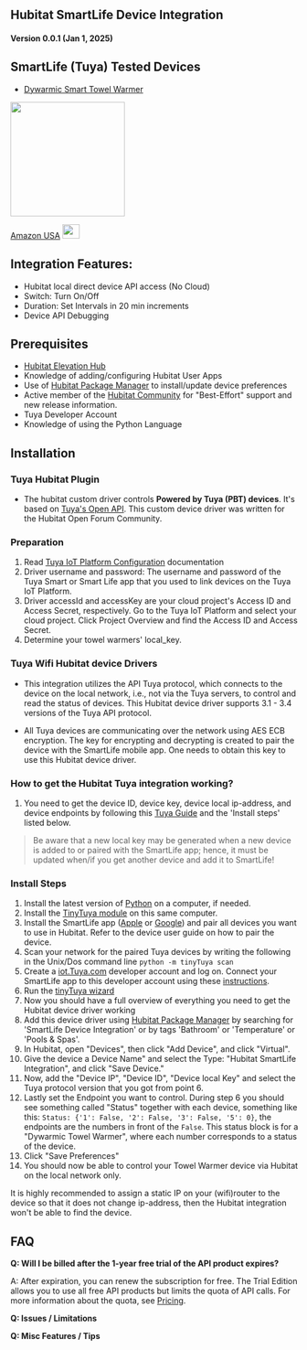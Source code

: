 ## Hubitat SmartLife Device Integration

#### Version 0.0.1 (Jan 1, 2025) 

## SmartLife (Tuya) Tested Devices
* [Dywarmic Smart Towel Warmer](https://www.dywarmic.com/)

<a href="https://www.amazon.com/Dywarmic-Smart-Towel-Warmer-Coolbreeze/dp/B0D9Y8DSMS" target="_blank"> <img src=https://raw.githubusercontent.com/KurtSanders/Hubitat-SmartLife-Integration/refs/heads/main/Images/Dywarmic%20Warmer%20Top%20Down.jpg align="center" width="200" height="200" /> </a>

[Amazon USA](https://www.amazon.com/Dywarmic-Smart-Towel-Warmer-Coolbreeze/dp/B0D9Y8DSMS) <a href="https://www.amazon.com/Dywarmic-Smart-Towel-Warmer-Coolbreeze/dp/B0D9Y8DSMS" target="_blank"> <img src="https://raw.githubusercontent.com/KurtSanders/Hubitat-SmartLife-Integration/refs/heads/main/Images/amazon-link-logo.jpg" width="30" height="25" /> </a>

## Integration Features:
* Hubitat local direct device API access (No Cloud)
* Switch: Turn On/Off
* Duration: Set Intervals in 20 min increments
* Device API Debugging

## Prerequisites 
* [Hubitat Elevation Hub](https://hubitat.com/)
* Knowledge of adding/configuring Hubitat User Apps  
* Use of [Hubitat Package Manager](https://hubitatpackagemanager.hubitatcommunity.com/installing.html) to install/update device preferences
* Active member of the [Hubitat Community](https://community.hubitat.com/) for "Best-Effort" support and new release information.
* Tuya Developer Account
* Knowledge of using the Python Language

## Installation
### Tuya Hubitat Plugin

* The hubitat custom driver controls **Powered by Tuya (PBT) devices**. It's based on [Tuya's Open API](https://developer.Tuya.com/en/docs/cloud/?_source=2e646f88eae60b7eb595e94fc3866975). This custom device driver was written for the Hubitat Open Forum Community.

### Preparation

1. Read [Tuya IoT Platform Configuration](https://github.com/Tuya/Tuya-homebridge/wiki/Tuya-IoT-Platform-Configuration-Guide-Using-Smart-Home-PaaS?_source=d8fba44feeef4757f7f22a14c2295f3f) documentation
2. Driver username and password: The username and password of the Tuya Smart or Smart Life app that you used to link devices on the Tuya IoT Platform.
3. Driver accessId and accessKey are your cloud project's Access ID and Access Secret, respectively. Go to the Tuya IoT Platform and select your cloud project. Click Project Overview and find the Access ID and Access Secret.
4. Determine your towel warmers' local_key.

### Tuya Wifi Hubitat device Drivers

* This integration utilizes the API Tuya protocol, which connects to the device on the local network, i.e., not via the Tuya servers, to control and read the status of devices. This Hubitat device driver supports 3.1 - 3.4 versions of the Tuya API protocol.

* All Tuya devices are communicating over the network using AES ECB encryption. The key for encrypting and decrypting is created to pair the device with the SmartLife mobile app. One needs to obtain this key to use this Hubitat device driver.

### How to get the Hubitat Tuya integration working?

1. You need to get the device ID, device key, device local ip-address, and device endpoints by following this [Tuya Guide](https://github.com/jasonacox/tinyTuya#tinyTuya) and the 'Install steps' listed below.

> Be aware that a new local key may be generated when a new device is added to or paired with the SmartLife app; hence, it must be updated when/if you get another device and add it to SmartLife!

### Install Steps
1. Install the latest version of [Python](https://www.python.org/) on a computer, if needed.
2. Install the [TinyTuya module](https://github.com/jasonacox/tinyTuya#tinyTuya-setup) on this same computer.
3. Install the SmartLife app ([Apple](https://apps.apple.com/us/app/smart-life-smart-living/id1115101477) or [Google](https://play.google.com/store/apps/details?id=com.tuya.smartlife&hl=en_US)) and pair all devices you want to use in Hubitat. Refer to the device user guide on how to pair the device.
4. Scan your network for the paired Tuya devices by writing the following in the Unix/Dos command line ```python -m tinyTuya scan```
5. Create a [iot.Tuya.com](https://iot.Tuya.com) developer account and log on.  Connect your SmartLife app to this developer account using these [instructions](https://github.com/jasonacox/tinyTuya#setup-wizard---getting-local-keys).
6. Run the [tinyTuya wizard](https://github.com/jasonacox/tinyTuya#setup-wizard---getting-local-keys)
7. Now you should have a full overview of everything you need to get the Hubitat device driver working
8. Add this device driver using [Hubitat Package Manager](https://hubitatpackagemanager.hubitatcommunity.com/) by searching for 'SmartLife Device Integration' or by tags 'Bathroom' or 'Temperature' or 'Pools & Spas'.
9. In Hubitat, open "Devices", then click "Add Device", and click "Virtual".
10. Give the device a Device Name" and select the Type: "Hubitat SmartLife Integration", and click "Save Device."
11. Now, add the "Device IP", "Device ID", "Device local Key" and select the Tuya protocol version that you got from point 6.
12. Lastly set the Endpoint you want to control. During step 6 you should see something called "Status" together with each device, something like this: ```Status: {'1': False, '2': False, '3': False, '5': 0}```, the endpoints are the numbers in front of the ```False```. This status block is for a "Dywarmic Towel Warmer", where each number corresponds to a status of the device.
13. Click "Save Preferences"
14. You should now be able to control your Towel Warmer device via Hubitat on the local network only.

It is highly recommended to assign a static IP on your (wifi)router to the device so that it does not change ip-address, then the Hubitat integration won't be able to find the device.

## FAQ

**Q: Will I be billed after the 1-year free trial of the API product expires?**

A: After expiration, you can renew the subscription for free. The Trial Edition allows you to use all free API products but limits the quota of API calls. For more information about the quota, see [Pricing](https://developer.Tuya.com/en/docs/iot/membership-service?id=K9m8k45jwvg9j&_source=bb1b5b405f43ab2b3c7a7cb9ca95773d).

**Q: Issues / Limitations** 

**Q: Misc Features / Tips**
